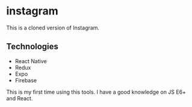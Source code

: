 # instagram

This is a cloned version of Instagram.

## Technologies

- React Native
- Redux
- Expo
- Firebase


This is my first time using this tools. I have a good knowledge on JS E6+ and React.
